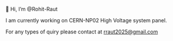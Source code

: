  👋 Hi, I’m @Rohit-Raut

I am currently working on CERN-NP02 High Voltage system panel. 

For any types of quiry please contact at rraut2025@gmail.com

